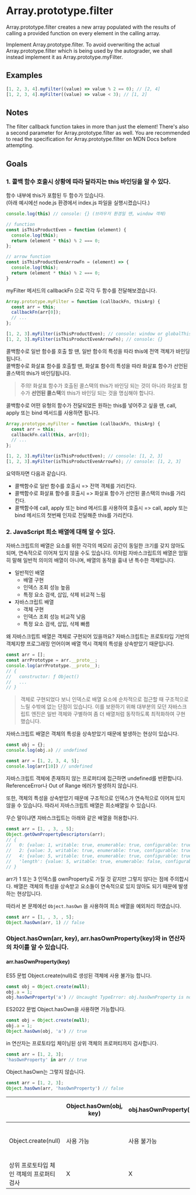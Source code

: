 # Array.prototype.filter

Array.prototype.filter creates a new array populated with the results of calling a provided function on every element in the calling array.

Implement Array.prototype.filter. To avoid overwriting the actual Array.prototype.filter which is being used by the autograder, we shall instead implement it as Array.prototype.myFilter.

## Examples
```js
[1, 2, 3, 4].myFilter((value) => value % 2 == 0); // [2, 4]
[1, 2, 3, 4].myFilter((value) => value < 3); // [1, 2]
```

## Notes
The filter callback function takes in more than just the element! There's also a second parameter for Array.prototype.filter as well. You are recommended to read the specification for Array.prototype.filter on MDN Docs before attempting.

## Goals

### 1. 콜백 함수 호출시 상황에 따라 달라지는 this 바인딩을 알 수 있다.

함수 내부에 this가 포함된 두 함수가 있습니다.  
(아래 예시에선 node.js 환경에서 index.js 파일을 실행시켰습니다.)

```js
console.log(this) // console: {} (브라우저 환경일 땐, window 객체)

// function
const isThisProductEven = function (element) {
  console.log(this); 
  return (element * this) % 2 === 0;
};

// arrow function
const isThisProductEvenArrowFn = (element) => {
  console.log(this);
  return (element * this) % 2 === 0;
}
```

myFilter 메서드의 callbackFn 으로 각각 두 함수를 전달해보겠습니다.

```ts
Array.prototype.myFilter = function (callbackFn, thisArg) {
  const arr = this;
  callbackFn(arr[0]);
  // ...
};

[1, 2, 3].myFilter(isThisProductEven); // console: window or globalThis object
[1, 2, 3].myFilter(isThisProductEvenArrowFn); // console: {}
```

콜백함수로 일반 함수를 호출 할 땐, 일반 함수의 특성을 따라 this에 전역 객체가 바인딩됩니다.  
콜백함수로 화살표 함수를 호출할 땐, 화살표 함수의 특성을 따라 화살표 함수가 선언된 콜스택의 this가 바인딩됩니다.  

> 주의! 화살표 함수가 호출된 콜스택의 this가 바인딩 되는 것이 아니라 화살표 함수가 **선언된 콜스택**의 this가 바인딩 되는 것을 명심해야 합니다.

콜백함수로 어떤 유형의 함수가 전달되었든 원하는 this를 넣어주고 싶을 땐, call, apply 또는 bind 메서드를 사용하면 됩니다.

```ts
Array.prototype.myFilter = function (callbackFn, thisArg) {
  const arr = this;
  callbackFn.call(this, arr[0]);
  // ...
};

[1, 2, 3].myFilter(isThisProductEven); // console: [1, 2, 3]
[1, 2, 3].myFilter(isThisProductEvenArrowFn); // console: [1, 2, 3]
```

요약하자면 다음과 같습니다.

- 콜백함수로 일반 함수를 호출시
=> 전역 객체를 가리킨다.
- 콜백함수로 화살표 함수를 호출시
=> 화살표 함수가 선언된 콜스택의 this를 가리킨다.
- 콜백함수에 call, apply 또는 bind 메서드를 사용하여 호출시
=> call, apply 또는 bind 메서드의 첫번째 인자로 전달해준 this를 가리킨다.

### 2. JavaScript 희소 배열에 대해 알 수 있다.

자바스크립트의 배열은 요소를 위한 각각의 메모리 공간이 동일한 크기를 갖지 않아도 되며, 연속적으로 이어져 있지 않을 수도 있습니다. 이처럼 자바스크립트의 배열은 엄밀히 말해 일반적 의미의 배열이 아니며, 배열의 동작을 흉내 낸 특수한 객체입니다.

- 일반적인 배열
  - 배열 구현
  - 인덱스 조회 성능 높음
  - 특정 요소 검색, 삽입, 삭제 비교적 느림
- 자바스크립트 배열
  - 객체 구현
  - 인덱스 조회 성능 비교적 낮음
  - 특정 요소 검색, 삽입, 삭제 빠름

왜 자바스크립트 배열은 객체로 구현되어 있을까요? 자바스크립트는 프로토타입 기반의 객체지향 프로그래밍 언어이며 배열 역시 객체의 특성을 상속받았기 때문입니다.


```js
const arr = [];
const arrPrototype = arr.__proto__;
console.log(arrPrototype.__proto__);
// {
//   constructor: ƒ Object()
//   ...
// }
```

> 객체로 구현되었다 보니 인덱스로 배열 요소에 순차적으로 접근할 때 구조적으로 느릴 수밖에 없는 단점이 있습니다. 이를 보완하기 위해 대부분의 모던 자바스크립트 엔진은 일반 객체와 구별하여 좀 더 배열처럼 동작하도록 최적화하여 구현했습니다.

자바스크립트 배열은 객체의 특성을 상속받았기 때문에 발생하는 현상이 있습니다.

```js
const obj = {};
console.log(obj.a) // undefined

const arr = [1, 2, 3, 4, 5];
console.log(arr[10]) // undefined
```

자바스크립트 객체에 존재하지 않는 프로퍼티에 접근하면 undefined를 반환합니다. ReferenceError나 Out of Range 에러가 발생하지 않습니다.

또한, 객체의 특성을 상속받았기 때문에 구조적으로 인덱스가 연속적으로 이어져 있지 않을 수 있습니다. 따라서 자바스크립트 배열은 희소배열일 수 있습니다. 

무슨 말이냐면 자바스크립트는 아래와 같은 배열을 허용합니다.
```js
const arr = [1, , 3, , 5];
Object.getOwnPropertyDescriptors(arr);
// {
//   0: {value: 1, writable: true, enumerable: true, configurable: true},
//   2: {value: 3, writable: true, enumerable: true, configurable: true},
//   4: {value: 5, writable: true, enumerable: true, configurable: true},
//   'length': {value: 5, writable: true, enumerable: false, configurable: false}
// }
```

arr가 1 또는 3 인덱스를 ownProperty로 가질 것 같지만 그렇지 않다는 점에 주의합시다. 배열은 객체의 특성을 상속받고 요소들이 연속적으로 있지 않아도 되기 때문에 발생하는 현상입니다. 

따라서 본 문제에선 `Object.hasOwn` 을 사용하여 희소 배열을 예외처리 하였습니다.
 
```js
const arr = [1, , 3, , 5];
Object.hasOwn(arr, 1) // false
```

### Object.hasOwn(arr, key), arr.hasOwnProperty(key)와 in 연산자의 차이를 알 수 있습니다. 

#### arr.hasOwnProperty(key)

ES5 문법 Object.create(null)로 생성된 객체에 사용 불가능 합니다.

```js
const obj = Object.create(null);
obj.a = 1;
obj.hasOwnProperty('a') // Uncaught TypeError: obj.hasOwnProperty is not a function
```

ES2022 문법 Object.hasOwn을 사용하면 가능합니다.

```js
const obj = Object.create(null);
obj.a = 1;
Object.hasOwn(obj, 'a') // true
```

in 연산자는 프로토타입 체이닝된 상위 객체의 프로퍼티까지 검사합니다.

```js
const arr = [1, 2, 3];
'hasOwnProperty' in arr // true
```

Object.hasOwn는 그렇지 않습니다.

```js
const arr = [1, 2, 3];
Object.hasOwn(arr, 'hasOwnProperty') // false
```

| | Object.hasOwn(obj, key) | obj.hasOwnProperty(key) | key in obj |
| --- | --- | --- | --- |
| Object.create(null) | 사용 가능 | 사용 불가능 | 사용 가능 |
| 상위 프로토타입 체인 객체의 프로퍼티 검사 | X | X | O |
